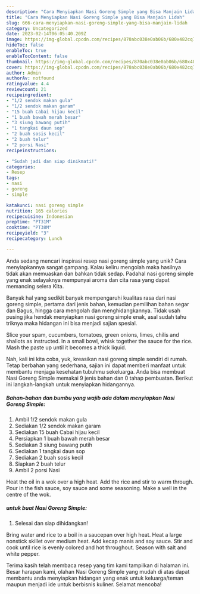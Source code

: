 ```yaml
---
description: "Cara Menyiapkan Nasi Goreng Simple yang Bisa Manjain Lidah"
title: "Cara Menyiapkan Nasi Goreng Simple yang Bisa Manjain Lidah"
slug: 666-cara-menyiapkan-nasi-goreng-simple-yang-bisa-manjain-lidah
category: Uncategorized
date: 2023-02-14T06:05:40.209Z
image: https://img-global.cpcdn.com/recipes/870abc038e0ab06b/680x482cq70/nasi-goreng-simple-foto-resep-utama.jpg
hideToc: false
enableToc: true
enableTocContent: false
thumbnail: https://img-global.cpcdn.com/recipes/870abc038e0ab06b/680x482cq70/nasi-goreng-simple-foto-resep-utama.jpg
cover: https://img-global.cpcdn.com/recipes/870abc038e0ab06b/680x482cq70/nasi-goreng-simple-foto-resep-utama.jpg
author: Admin
authorAv: notfound
ratingvalue: 4.4
reviewcount: 21
recipeingredient:
- "1/2 sendok makan gula"
- "1/2 sendok makan garam"
- "15 buah Cabai hijau kecil"
- "1 buah bawah merah besar"
- "3 siung bawang putih"
- "1 tangkai daun sop"
- "2 buah sosis kecil"
- "2 buah telur"
- "2 porsi Nasi"
recipeinstructions:

- "Sudah jadi dan siap dinikmati!"
categories:
- Resep
tags:
- nasi
- goreng
- simple

katakunci: nasi goreng simple 
nutrition: 165 calories
recipecuisine: Indonesian
preptime: "PT31M"
cooktime: "PT38M"
recipeyield: "3"
recipecategory: Lunch

---
```





Anda sedang mencari inspirasi resep nasi goreng simple yang unik? Cara menyiapkannya sangat gampang. Kalau keliru mengolah maka hasilnya tidak akan memuaskan dan bahkan tidak sedap. Padahal nasi goreng simple yang enak selayaknya mempunyai aroma dan cita rasa yang dapat memancing selera Kita.





Banyak hal yang sedikit banyak mempengaruhi kualitas rasa dari nasi goreng simple, pertama dari jenis bahan, kemudian pemilihan bahan segar dan Bagus, hingga cara mengolah dan menghidangkannya. Tidak usah pusing jika hendak menyiapkan nasi goreng simple enak,      asal sudah tahu triknya maka hidangan ini bisa menjadi sajian spesial.














Slice your spam, cucumbers, tomatoes, green onions, limes, chilis and shallots as instructed. In a small bowl, whisk together the sauce for the rice. Mash the paste up until it becomes a thick liquid.






Nah, kali ini kita coba, yuk, kreasikan nasi goreng simple sendiri di rumah. Tetap berbahan yang sederhana, sajian ini dapat memberi manfaat untuk membantu menjaga kesehatan tubuhmu sekeluarga. Anda bisa membuat Nasi Goreng Simple memakai 9 jenis bahan dan 0 tahap pembuatan. Berikut ini langkah-langkah untuk menyiapkan hidangannya.

<!--inarticleads1-->

##### Bahan-bahan dan bumbu yang wajib ada dalam menyiapkan Nasi Goreng Simple:

1. Ambil 1/2 sendok makan gula
1. Sediakan 1/2 sendok makan garam
1. Sediakan 15 buah Cabai hijau kecil
1. Persiapkan 1 buah bawah merah besar
1. Sediakan 3 siung bawang putih
1. Sediakan 1 tangkai daun sop
1. Sediakan 2 buah sosis kecil
1. Siapkan 2 buah telur
1. Ambil 2 porsi Nasi


Heat the oil in a wok over a high heat. Add the rice and stir to warm through. Pour in the fish sauce, soy sauce and some seasoning. Make a well in the centre of the wok. 

<!--inarticleads2-->

#####  untuk buat Nasi Goreng Simple:


1. Selesai dan siap dihidangkan!

Bring water and rice to a boil in a saucepan over high heat. Heat a large nonstick skillet over medium heat. Add kecap manis and soy sauce. Stir and cook until rice is evenly colored and hot throughout. Season with salt and white pepper. 

Terima kasih telah membaca resep yang tim kami tampilkan di halaman ini. Besar harapan kami, olahan Nasi Goreng Simple yang mudah di atas dapat membantu anda menyiapkan hidangan yang enak untuk keluarga/teman maupun menjadi ide untuk berbisnis kuliner. Selamat mencoba!
